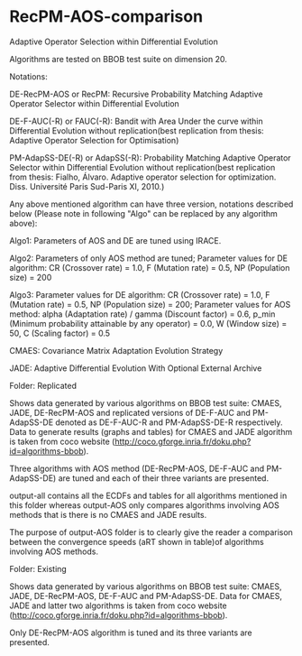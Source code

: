 # RecPM-AOS-comparison

Adaptive Operator Selection within Differential Evolution

Algorithms are tested on BBOB test suite on dimension 20.






Notations: 

DE-RecPM-AOS or RecPM: Recursive Probability Matching Adaptive Operator Selector within Differential Evolution

DE-F-AUC(-R) or FAUC(-R): Bandit with Area Under the curve within Differential Evolution without replication(best replication from thesis: Adaptive Operator Selection for Optimisation)

PM-AdapSS-DE(-R) or AdapSS(-R): Probability Matching Adaptive Operator Selector within Differential Evolution without replication(best replication from thesis: Fialho, Álvaro. Adaptive operator selection for optimization. Diss. Université Paris Sud-Paris XI, 2010.)

Any above mentioned algorithm can have three version, notations described below (Please note in following "Algo" can be replaced by any algorithm above): 

Algo1: Parameters of AOS and DE are tuned using IRACE.

Algo2: Parameters of only AOS method are tuned; Parameter values for DE algorithm: CR (Crossover rate) = 1.0, F (Mutation rate) = 0.5, NP (Population size) = 200

Algo3: Parameter values for DE algorithm: CR (Crossover rate) = 1.0, F (Mutation rate) = 0.5, NP (Population size) = 200; Parameter values for AOS method: alpha (Adaptation rate) / gamma (Discount factor) = 0.6, p_min (Minimum probability attainable by any operator) = 0.0, W (Window size) = 50, C (Scaling factor) = 0.5

CMAES: Covariance Matrix Adaptation Evolution Strategy

JADE: Adaptive Differential Evolution With Optional External Archive






Folder: Replicated

Shows data generated by various algorithms on BBOB test suite: CMAES, JADE, DE-RecPM-AOS and replicated versions of DE-F-AUC and PM-AdapSS-DE denoted as DE-F-AUC-R and PM-AdapSS-DE-R respectively. Data to generate results (graphs and tables) for CMAES and JADE algorithm is taken from coco website (http://coco.gforge.inria.fr/doku.php?id=algorithms-bbob). 

Three algorithms with AOS method (DE-RecPM-AOS, DE-F-AUC and PM-AdapSS-DE) are tuned and each of their three variants are presented.

output-all contains all the ECDFs and tables for all algorithms mentioned in this folder whereas output-AOS only compares algorithms involving AOS methods that is there is no CMAES and JADE results.

The purpose of output-AOS folder is to clearly give the reader a comparison between the convergence speeds (aRT shown in table)of algorithms involving AOS methods.





Folder: Existing

Shows data generated by various algorithms on BBOB test suite: CMAES, JADE, DE-RecPM-AOS, DE-F-AUC and PM-AdapSS-DE. Data for CMAES, JADE and latter two algorithms is taken from coco website (http://coco.gforge.inria.fr/doku.php?id=algorithms-bbob).   

Only DE-RecPM-AOS algorithm is tuned and its three variants are presented. 
